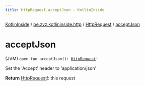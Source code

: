 ```yaml
---
title: HttpRequest.acceptJson - KotlinInside
---
```


[KotlinInside](../../index.html) / [be.zvz.kotlininside.http](../index.html) / [HttpRequest](index.html) / [acceptJson](./accept-json.html)

# acceptJson

(JVM) `open fun acceptJson(): `[`HttpRequest`](index.html)`!`

Set the 'Accept' header to 'application/json'

**Return**
[HttpRequest](index.html)!: this request

